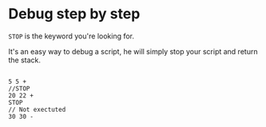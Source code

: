 # Debug step by step

`STOP` is the keyword you're looking for.

It's an easy way to debug a script, he will simply stop your script and return the stack.

~~~

5 5 +
//STOP
20 22 +
STOP 
// Not exectuted
30 30 -